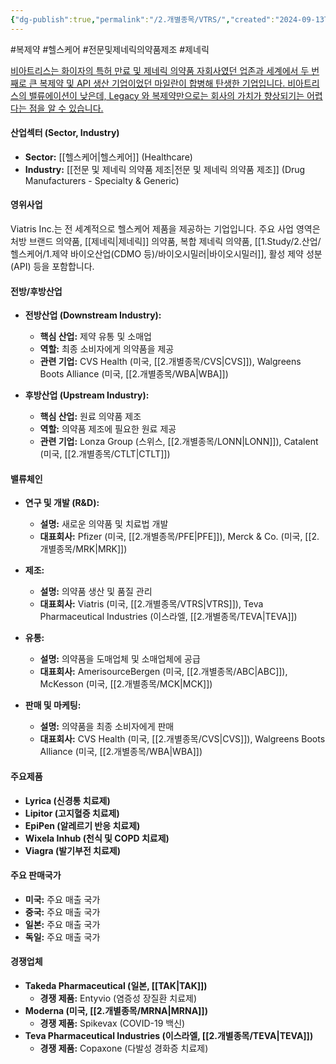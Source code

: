 ```yaml
---
{"dg-publish":true,"permalink":"/2.개별종목/VTRS/","created":"2024-09-13T18:52:45.119+09:00","updated":"2025-06-03T20:06:02.043+09:00"}
---
```


#복제약 #헬스케어 #전문및제네릭의약품제조 #제네릭

	
[비아트리스는 화이자의 특허 만료 및 제네릭 의약품 자회사였던 업존과 세계에서 두 번째로 큰 복제약 및 API 생산 기업이었던 마일란이 합병해 탄생한 기업입니다. 비아트리스의 밸류에이션이 낮은데, Legacy 와 복제약만으로는 회사의 가치가 향상되기는 어렵다는 점을 알 수 있습니다.](8.28_바이오시밀러와%20cdmo.pdf#page=36&selection=339,0,420,1&color=yellow)


#### 산업섹터 (Sector, Industry)

- **Sector:** [[헬스케어\|헬스케어]] (Healthcare)
- **Industry:** [[전문 및 제네릭 의약품 제조\|전문 및 제네릭 의약품 제조]] (Drug Manufacturers - Specialty & Generic)

#### 영위사업

Viatris Inc.는 전 세계적으로 헬스케어 제품을 제공하는 기업입니다. 주요 사업 영역은 처방 브랜드 의약품, [[제네릭\|제네릭]] 의약품, 복합 제네릭 의약품, [[1.Study/2.산업/헬스케어/1.제약 바이오산업(CDMO 등)/바이오시밀러\|바이오시밀러]], 활성 제약 성분(API) 등을 포함합니다.

#### 전방/후방산업

- **전방산업 (Downstream Industry):**
    - **핵심 산업:** 제약 유통 및 소매업
    - **역할:** 최종 소비자에게 의약품을 제공
    - **관련 기업:** CVS Health (미국, [[2.개별종목/CVS\|CVS]]), Walgreens Boots Alliance (미국, [[2.개별종목/WBA\|WBA]])

- **후방산업 (Upstream Industry):**
    - **핵심 산업:** 원료 의약품 제조
    - **역할:** 의약품 제조에 필요한 원료 제공
    - **관련 기업:** Lonza Group (스위스, [[2.개별종목/LONN\|LONN]]), Catalent (미국, [[2.개별종목/CTLT\|CTLT]])

#### 밸류체인

- **연구 및 개발 (R&D):**
    - **설명:** 새로운 의약품 및 치료법 개발
    - **대표회사:** Pfizer (미국, [[2.개별종목/PFE\|PFE]]), Merck & Co. (미국, [[2.개별종목/MRK\|MRK]])

- **제조:**
    - **설명:** 의약품 생산 및 품질 관리
    - **대표회사:** Viatris (미국, [[2.개별종목/VTRS\|VTRS]]), Teva Pharmaceutical Industries (이스라엘, [[2.개별종목/TEVA\|TEVA]])

- **유통:**
    - **설명:** 의약품을 도매업체 및 소매업체에 공급
    - **대표회사:** AmerisourceBergen (미국, [[2.개별종목/ABC\|ABC]]), McKesson (미국, [[2.개별종목/MCK\|MCK]])

- **판매 및 마케팅:**
    - **설명:** 의약품을 최종 소비자에게 판매
    - **대표회사:** CVS Health (미국, [[2.개별종목/CVS\|CVS]]), Walgreens Boots Alliance (미국, [[2.개별종목/WBA\|WBA]])

#### 주요제품

- **Lyrica (신경통 치료제)**
- **Lipitor (고지혈증 치료제)**
- **EpiPen (알레르기 반응 치료제)**
- **Wixela Inhub (천식 및 COPD 치료제)**
- **Viagra (발기부전 치료제)**

#### 주요 판매국가

- **미국:** 주요 매출 국가
- **중국:** 주요 매출 국가
- **일본:** 주요 매출 국가
- **독일:** 주요 매출 국가

#### 경쟁업체

- **Takeda Pharmaceutical (일본, [[TAK\|TAK]])**
    - **경쟁 제품:** Entyvio (염증성 장질환 치료제)
- **Moderna (미국, [[2.개별종목/MRNA\|MRNA]])**
    - **경쟁 제품:** Spikevax (COVID-19 백신)
- **Teva Pharmaceutical Industries (이스라엘, [[2.개별종목/TEVA\|TEVA]])**
    - **경쟁 제품:** Copaxone (다발성 경화증 치료제)